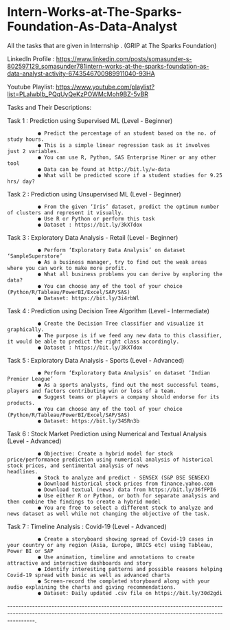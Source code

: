 # Intern-Works-at-The-Sparks-Foundation-As-Data-Analyst
All the tasks that are given in Internship . (GRIP at The Sparks Foundation) 

LinkedIn Profile : https://www.linkedin.com/posts/somasunder-s-802597129_somasunder781intern-works-at-the-sparks-foundation-as-data-analyst-activity-6743546700989911040-93HA

Youtube Playlist: https://www.youtube.com/playlist?list=PLaIwbIb_PQqUyQeKzPOWMcMoh9BZ-5vBR

Tasks and Their Descriptions:

Task 1 :  Prediction using Supervised ML (Level - Beginner)
              
              ● Predict the percentage of an student based on the no. of study hours.
              ● This is a simple linear regression task as it involves just 2 variables.
              ● You can use R, Python, SAS Enterprise Miner or any other tool
              ● Data can be found at http://bit.ly/w-data
              ● What will be predicted score if a student studies for 9.25 hrs/ day? 

Task 2 :  Prediction using Unsupervised ML (Level - Beginner)
              
              ● From the given ‘Iris’ dataset, predict the optimum number of clusters and represent it visually.
              ● Use R or Python or perform this task
              ● Dataset : https://bit.ly/3kXTdox
              
Task 3 :   Exploratory Data Analysis - Retail (Level - Beginner)
              
              ● Perform ‘Exploratory Data Analysis’ on dataset ‘SampleSuperstore’
              ● As a business manager, try to find out the weak areas where you can work to make more profit.
              ● What all business problems you can derive by exploring the data?
              ● You can choose any of the tool of your choice (Python/R/Tableau/PowerBI/Excel/SAP/SAS)
              ● Dataset: https://bit.ly/3i4rbWl

Task 4 :    Prediction using Decision Tree Algorithm (Level - Intermediate)
            
              ● Create the Decision Tree classifier and visualize it graphically.
              ● The purpose is if we feed any new data to this classifier, it would be able to predict the right class accordingly.
              ● Dataset : https://bit.ly/3kXTdox
              
Task 5 :    Exploratory Data Analysis - Sports (Level - Advanced)

              ● Perform ‘Exploratory Data Analysis’ on dataset ‘Indian Premier League’
              ● As a sports analysts, find out the most successful teams, players and factors contributing win or loss of a team.
              ● Suggest teams or players a company should endorse for its products.
              ● You can choose any of the tool of your choice (Python/R/Tableau/PowerBI/Excel/SAP/SAS)
              ● Dataset: https://bit.ly/34SRn3b
              
Task 6 :    Stock Market Prediction using Numerical and Textual Analysis (Level - Advanced)

              ● Objective: Create a hybrid model for stock price/performance prediction using numerical analysis of historical stock prices, and sentimental analysis of news                     headlines.
              ● Stock to analyze and predict - SENSEX (S&P BSE SENSEX)
              ● Download historical stock prices from finance.yahoo.com
              ● Download textual (news) data from https://bit.ly/36fFPI6
              ● Use either R or Python, or both for separate analysis and then combine the findings to create a hybrid model
              ● You are free to select a different stock to analyze and news dataset as well while not changing the objective of the task.
              
Task 7 :    Timeline Analysis : Covid-19 (Level - Advanced)

              ● Create a storyboard showing spread of Covid-19 cases in your country or any region (Asia, Europe, BRICS etc) using Tableau, Power BI or SAP
              ● Use animation, timeline and annotations to create attractive and interactive dashboards and story
              ● Identify interesting patterns and possible reasons helping Covid-19 spread with basic as well as advanced charts
              ● Screen-record the completed storyboard along with your audio explaining the charts and giving recommendations.
              ● Dataset: Daily updated .csv file on https://bit.ly/30d2gdi
              
----------------------------------------------------------------------------------------------------------------------------------------------------------------------.
